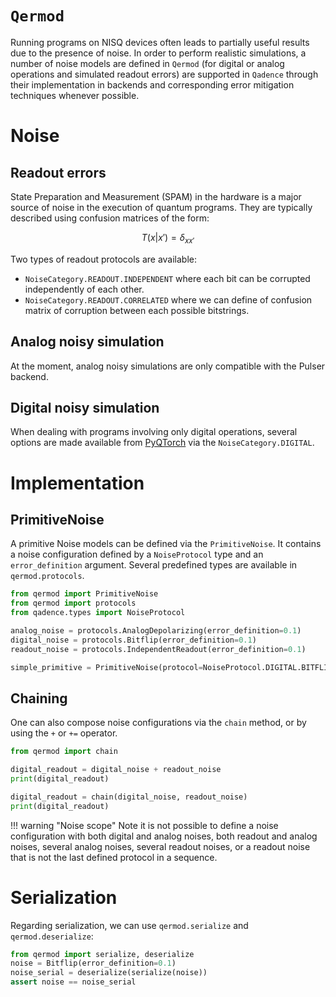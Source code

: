 # `Qermod`

Running programs on NISQ devices often leads to partially useful results due to the presence of noise.
In order to perform realistic simulations, a number of noise models are defined in `Qermod` (for digital or analog operations and simulated readout errors) are supported in `Qadence` through their implementation in backends and
corresponding error mitigation techniques whenever possible.

# Noise

## Readout errors

State Preparation and Measurement (SPAM) in the hardware is a major source of noise in the execution of
quantum programs. They are typically described using confusion matrices of the form:

$$
T(x|x')=\delta_{xx'}
$$

Two types of readout protocols are available:

- `NoiseCategory.READOUT.INDEPENDENT` where each bit can be corrupted independently of each other.
- `NoiseCategory.READOUT.CORRELATED` where we can define of confusion matrix of corruption between each
possible bitstrings.


## Analog noisy simulation

At the moment, analog noisy simulations are only compatible with the Pulser backend.

## Digital noisy simulation

When dealing with programs involving only digital operations, several options are made available from [PyQTorch](https://pasqal-io.github.io/pyqtorch/latest/noise/) via the `NoiseCategory.DIGITAL`.

# Implementation

## PrimitiveNoise

A primitive Noise models can be defined via the `PrimitiveNoise`. It contains a noise configuration
defined by a `NoiseProtocol` type and an `error_definition` argument. Several predefined types are available in `qermod.protocols`.

```python exec="on" source="material-block" session="noise" result="json"
from qermod import PrimitiveNoise
from qermod import protocols
from qadence.types import NoiseProtocol

analog_noise = protocols.AnalogDepolarizing(error_definition=0.1)
digital_noise = protocols.Bitflip(error_definition=0.1)
readout_noise = protocols.IndependentReadout(error_definition=0.1)

simple_primitive = PrimitiveNoise(protocol=NoiseProtocol.DIGITAL.BITFLIP, error_definition=0.1)
```

## Chaining

One can also compose noise configurations via the `chain` method, or by using the `+` or `+=` operator.

```python exec="on" source="material-block" session="noise" result="json"
from qermod import chain

digital_readout = digital_noise + readout_noise
print(digital_readout)

digital_readout = chain(digital_noise, readout_noise)
print(digital_readout)
```

!!! warning "Noise scope"
    Note it is not possible to define a noise configuration with both digital and analog noises, both readout and analog noises, several analog noises, several readout noises, or a readout noise that is not the last defined protocol in a sequence.

# Serialization

Regarding serialization, we can use `qermod.serialize` and `qermod.deserialize`:

```python exec="on" source="material-block" session="noise" result="json"
from qermod import serialize, deserialize
noise = Bitflip(error_definition=0.1)
noise_serial = deserialize(serialize(noise))
assert noise == noise_serial
```
